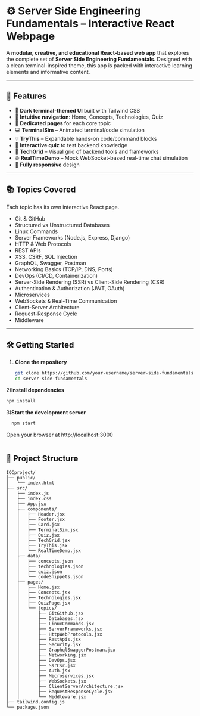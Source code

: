 # ⚙️ Server Side Engineering Fundamentals – Interactive React Webpage

A **modular, creative, and educational React-based web app** that explores the complete set of **Server Side Engineering Fundamentals**. Designed with a clean terminal-inspired theme, this app is packed with interactive learning elements and informative content.

---

## 🚀 Features

- 🎨 **Dark terminal-themed UI** built with Tailwind CSS  
- 🧭 **Intuitive navigation**: Home, Concepts, Technologies, Quiz  
- 📘 **Dedicated pages** for each core topic  
- 💻 **TerminalSim** – Animated terminal/code simulation  
- 💡 **TryThis** – Expandable hands-on code/command blocks  
- 🧪 **Interactive quiz** to test backend knowledge  
- 🧱 **TechGrid** – Visual grid of backend tools and frameworks  
- 🌐 **RealTimeDemo** – Mock WebSocket-based real-time chat simulation  
- 📱 **Fully responsive** design

---

## 📚 Topics Covered

Each topic has its own interactive React page.

- Git & GitHub  
- Structured vs Unstructured Databases  
- Linux Commands  
- Server Frameworks (Node.js, Express, Django)  
- HTTP & Web Protocols  
- REST APIs  
- XSS, CSRF, SQL Injection  
- GraphQL, Swagger, Postman  
- Networking Basics (TCP/IP, DNS, Ports)  
- DevOps (CI/CD, Containerization)  
- Server-Side Rendering (SSR) vs Client-Side Rendering (CSR)  
- Authentication & Authorization (JWT, OAuth)  
- Microservices  
- WebSockets & Real-Time Communication  
- Client-Server Architecture  
- Request-Response Cycle  
- Middleware

---

## 🛠️ Getting Started

1. **Clone the repository**
   ```bash
   git clone https://github.com/your-username/server-side-fundamentals.git
   cd server-side-fundamentals
2)**Install dependencies**
  ```bash
  npm install
```
3)**Start the development server**
```bash
  npm start
```
  Open your browser at http://localhost:3000
```

```
## 📁 Project Structure
```
IOCproject/
├── public/
│   └── index.html
├── src/
│   ├── index.js
│   ├── index.css
│   ├── App.jsx
│   ├── components/
│   │   ├── Header.jsx
│   │   ├── Footer.jsx
│   │   ├── Card.jsx
│   │   ├── TerminalSim.jsx
│   │   ├── Quiz.jsx
│   │   ├── TechGrid.jsx
│   │   ├── TryThis.jsx
│   │   └── RealTimeDemo.jsx
│   ├── data/
│   │   ├── concepts.json
│   │   ├── technologies.json
│   │   ├── quiz.json
│   │   └── codeSnippets.json
│   ├── pages/
│   │   ├── Home.jsx
│   │   ├── Concepts.jsx
│   │   ├── Technologies.jsx
│   │   ├── QuizPage.jsx
│   │   └── topics/
│   │       ├── GitGithub.jsx
│   │       ├── Databases.jsx
│   │       ├── LinuxCommands.jsx
│   │       ├── ServerFrameworks.jsx
│   │       ├── HttpWebProtocols.jsx
│   │       ├── RestApis.jsx
│   │       ├── Security.jsx
│   │       ├── GraphqlSwaggerPostman.jsx
│   │       ├── Networking.jsx
│   │       ├── DevOps.jsx
│   │       ├── SsrCsr.jsx
│   │       ├── Auth.jsx
│   │       ├── Microservices.jsx
│   │       ├── WebSockets.jsx
│   │       ├── ClientServerArchitecture.jsx
│   │       ├── RequestResponseCycle.jsx
│   │       └── Middleware.jsx
├── tailwind.config.js
└── package.json

